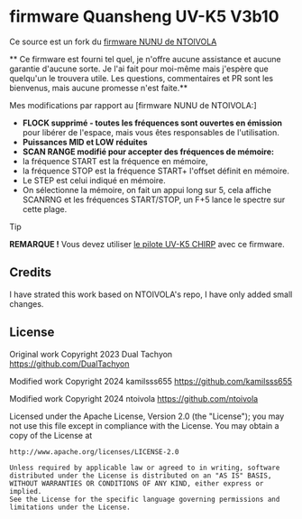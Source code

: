 # firmware Quansheng UV-K5 V3b10

Ce source est un fork du [firmware NUNU de NTOIVOLA]([https://github.com/kamilsss655/uv-k5-firmware-custom])

** Ce firmware est fourni tel quel, je n'offre aucune assistance et aucune garantie d'aucune sorte. Je l'ai fait pour moi-même mais j'espère que quelqu'un le trouvera utile. Les questions, commentaires et PR sont les bienvenus, mais aucune promesse n'est faite.**

Mes modifications par rapport au [firmware NUNU de NTOIVOLA:]

* **FLOCK supprimé - toutes les fréquences sont ouvertes en émission** pour libérer de l'espace, mais vous êtes responsables de l'utilisation.
* **Puissances MID et LOW réduites**
* **SCAN RANGE modifié pour accepter des fréquences de mémoire:**
* la fréquence START est la fréquence en mémoire,
* la fréquence STOP est la fréquence START+ l'offset définit en mémoire.
* Le STEP est celui indiqué en mémoire.
* On sélectionne la mémoire, on fait un appui long sur 5, cela affiche SCANRNG et les fréquences START/STOP, un F+5 lance le spectre sur cette plage.

> [!TIP]
> **REMARQUE !** Vous devez utiliser [le pilote UV-K5 CHIRP](https://github.com/ntoivola/uvk5-chirp-driver-nunu/) avec ce firmware.

## Credits
I have strated this work based on NTOIVOLA's repo, I have only added small changes.

## License

Original work Copyright 2023 Dual Tachyon
https://github.com/DualTachyon

Modified work Copyright 2024 kamilsss655
https://github.com/kamilsss655

Modified work Copyright 2024 ntoivola
https://github.com/ntoivola

Licensed under the Apache License, Version 2.0 (the "License");
you may not use this file except in compliance with the License.
You may obtain a copy of the License at

    http://www.apache.org/licenses/LICENSE-2.0

    Unless required by applicable law or agreed to in writing, software
    distributed under the License is distributed on an "AS IS" BASIS,
    WITHOUT WARRANTIES OR CONDITIONS OF ANY KIND, either express or implied.
    See the License for the specific language governing permissions and
    limitations under the License.

